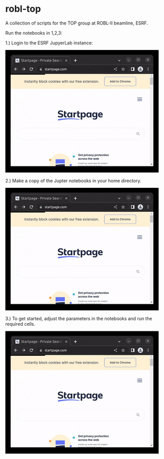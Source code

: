 # robl-top
A collection of scripts for the TOP group at ROBL-II beamline, ESRF.

Run the notebooks in 1,2,3:

1.) Login to the ESRF JupyerLab instance:

![image info](./doc/gifs/login.gif)

2.) Make a copy of the Jupter notebooks in your home directory.

![image info](./doc/gifs/login.gif)

3.) To get started, adjust the parameters in the notebooks and run the required cells. 

![image info](./doc/gifs/login.gif)
